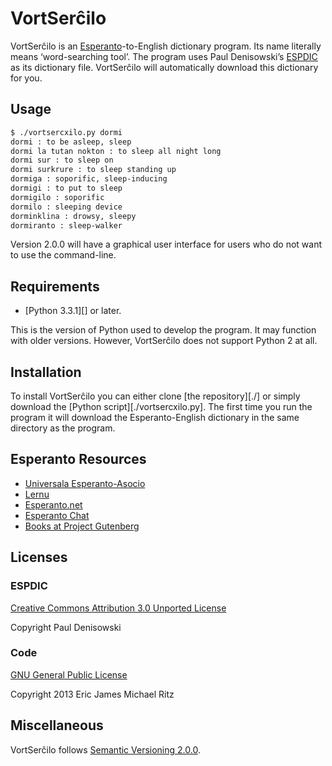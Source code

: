 VortSerĉilo
===========

VortSerĉilo is an [Esperanto][]-to-English dictionary program.  Its
name literally means ‘word-searching tool’.  The program uses Paul
Denisowski’s [ESPDIC][] as its dictionary file.  VortSerĉilo will
automatically download this dictionary for you.


Usage
-----

```sh
$ ./vortsercxilo.py dormi
dormi : to be asleep, sleep
dormi la tutan nokton : to sleep all night long
dormi sur : to sleep on
dormi surkrure : to sleep standing up
dormiga : soporific, sleep-inducing
dormigi : to put to sleep
dormigilo : soporific
dormilo : sleeping device
dorminklina : drowsy, sleepy
dormiranto : sleep-walker
```

Version 2.0.0 will have a graphical user interface for users who do
not want to use the command-line.


Requirements
------------

* [Python 3.3.1][] or later.

This is the version of Python used to develop the program.  It may
function with older versions.  However, VortSerĉilo does not support
Python 2 at all.


Installation
------------

To install VortSerĉilo you can either clone [the repository][./] or
simply download the [Python script][./vortsercxilo.py].  The first
time you run the program it will download the Esperanto-English
dictionary in the same directory as the program.


Esperanto Resources
-------------------

* [Universala Esperanto-Asocio](http://www.uea.org/ "The UAE")
* [Lernu](http://en.lernu.net/ "Learn Esperanto")
* [Esperanto.net](http://esperanto.net/ "Esperanto.net")
* [Esperanto Chat](http://babilejo.org/ "Chat in Esperanto")
* [Books at Project Gutenberg](http://www.gutenberg.org/wiki/Esperanto_%28Bookshelf%29 "Esperanto Bookshelf") 


Licenses
--------

### ESPDIC ###

[Creative Commons Attribution 3.0 Unported License][cc]

Copyright Paul Denisowski

### Code ###

[GNU General Public License][gpl]

Copyright 2013 Eric James Michael Ritz


Miscellaneous
-------------

VortSerĉilo follows [Semantic Versioning 2.0.0][semver].



[gpl]: http://www.gnu.org/copyleft/gpl.html
[Python 3]: http://python.org/
[Esperanto]: http://www.uea.org/
[ESPDIC]: http://www.denisowski.org/Esperanto/ESPDIC/espdic_readme.htm
[cc]: http://creativecommons.org/licenses/by/3.0/
[semver]: http://semver.org/spec/v2.0.0.html
